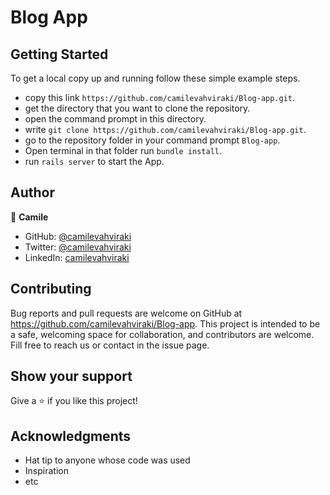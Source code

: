 # Blog App

## Getting Started

To get a local copy up and running follow these simple example steps.

- copy this link `https://github.com/camilevahviraki/Blog-app.git`.
- get the directory that you want to clone the repository.
- open the command prompt in this directory.
- write `git clone https://github.com/camilevahviraki/Blog-app.git`.
- go to the repository folder in your command prompt `Blog-app`.
- Open terminal in that folder run `bundle install`.
- run `rails server` to start the App.


## Author

👤 **Camile**

- GitHub: [@camilevahviraki](https://github.com/camilevahviraki)
- Twitter: [@camilevahviraki](https://twitter.com/CamileVahviraki)
- LinkedIn: [camilevahviraki](https://www.linkedin.com/in/camile-vahviraki)

## Contributing

Bug reports and pull requests are welcome on GitHub at https://github.com/camilevahviraki/Blog-app. This project is intended to be a safe, welcoming space for collaboration, and contributors are welcome.
Fill free to reach us or contact in the issue page.

## Show your support

Give a ⭐️ if you like this project!

## Acknowledgments

- Hat tip to anyone whose code was used
- Inspiration
- etc